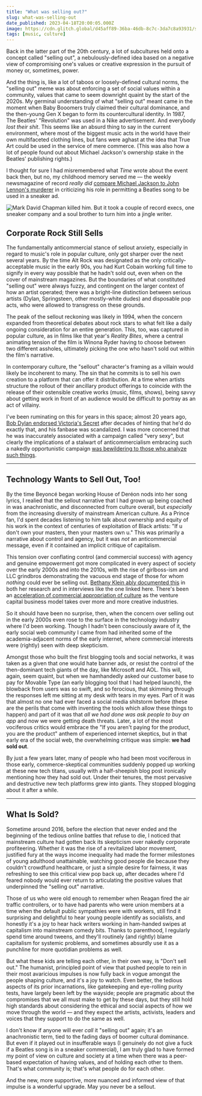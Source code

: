 ```yaml
---
title: "What was selling out?"
slug: what-was-selling-out
date_published: 2023-04-18T20:00:05.000Z
image: https://cdn.glitch.global/d45aff89-36ba-46db-8c7c-3da7c8a93931/sold-out.jpg?v=1678846434828
tags: [music, culture]
---
```


Back in the latter part of the 20th century, a lot of subcultures held onto a concept called "selling out", a nebulously-defined idea based on a negative view of compromising one's values or creative expression in the pursuit of money or, sometimes, power.

And the thing is, like a lot of taboos or loosely-defined cultural norms, the "selling out" meme was about enforcing a set of social values within a community, values that came to seem downright quaint by the start of the 2020s. My germinal understanding of what "selling out" meant came in the moment when Baby Booomers truly claimed their cultural dominance, and the then-young Gen X began to form its countercultural identity. In 1987, The Beatles' "Revolution" was used in a Nike advertisement. And everybody _lost their shit_. This seems like an absurd thing to say in the current environment, where most of the biggest music acts in the world have their own multifaceted clothing lines, but fans were aghast at the idea that True Art could be used in the service of mere commerce. (This was also how a lot of people found out about Michael Jackson's ownership stake in the Beatles' publishing rights.)

I thought for sure I had misremembered what <em>Time</em> wrote about the event back then, but no, my childhood memory served me — the weekly newsmagazine of record <em>really did</em> <a href="https://time.com/vault/issue/1987-05-18/page/86/">compare Michael Jackson to John Lennon's murderer</a> in criticizing his role in permitting a Beatles song to be used in a sneaker ad.

<img src="https://cdn.glitch.global/d45aff89-36ba-46db-8c7c-3da7c8a93931/revolution-time.png?v=1678850063731" alt="Mark David Chapman killed him. But it took a couple of record execs, one sneaker company and a soul brother to turn him into a jingle writer." />

## Corporate Rock Still Sells

The fundamentally anticommercial stance of sellout anxiety, especially in regard to music's role in popular culture, only got sharper over the next several years. By the time Alt Rock was designated as the only critically-acceptable music in the early 90s, you had Kurt Cobain working full time to signify in every way possible that he hadn't sold out, even when on the cover of mainstream magazines. But the boundaries of what constituted "selling out" were always fuzzy, and contingent on the larger context of how an artist operated; there was a bright-line distinction between serious artists (Dylan, Springsteen, other mostly-white dudes) and disposable pop acts, who were allowed to transgress on these grounds.

The peak of the sellout reckoning was likely in 1994, when the concern expanded from theoretical debates about rock stars to what felt like a daily ongoing consideration for an entire generation. This, too, was captured in popular culture, as in films like that year's <em>Reality Bites</em>, where a central animating tension of the film is Winona Ryder having to choose between two different assholes, ultimately picking the one who hasn't sold out within the film's narrative. 

In contemporary culture, the "sellout" character's framing as a villain would likely be incoherent to many. The sin that he commits is to sell his own creation to a platform that can offer it distribution. At a time when artists structure the rollout of their ancillary product offerings to coincide with the release of their ostensible creative works (music, films, shows), being savvy about getting work in front of an audience would be difficult to portray as an act of villainy.

I've been ruminating on this for years in this space; almost 20 years ago, <a href="https://anildash.com/2004/04/05/great_moments_i/">Bob Dylan endorsed Victoria's Secret</a> after decades of hinting that he'd do exactly that, and his fanbase was scandalized. I was more concerned that he was inaccurately associated with a campaign called "very sexy", but clearly the implications of a stalwart of anticommercialism embracing such a nakedly opportunistic campaign <a href="https://www.thecut.com/2019/07/i-think-about-bob-dylans-victorias-secret-ad-a-lot.html">was bewildering to those who analyze such things</a>.

---

## Technology Wants to Sell Out, Too!

By the time Beyoncé began working House of Deréon nods into her song lyrics, I realied that the sellout narrative that I had grown up being coached in was anachronistic, and disconnected from culture overall, but <em>especially</em> from the increasing diversity of mainstream American culture. As a Prince fan, I'd spent decades listening to him talk about ownership and equity of his work in the context of centuries of exploitation of Black artists: "If u don't own your masters, then your masters own u." This was primarily a narrative about control and agency, but it was _not_ an anticommercial message, even if it contained an implicit critique of capitalism. 

This tension over conflating control (and commercial success) with agency and genuine empowerment got more complicated in every aspect of society over the early 2000s and into the 2010s, with the rise of girlboss-ism and LLC grindbros demonstrating the vacuous end stage of those for whom _nothing_ could ever be selling out. <a href="https://psmag.com/economics/rock-star-brought-to-you-by-huge-advertiser-4137">Bethany Klein ably documented this</a> in both her research and in interviews like the one linked here. There's been an <a href="https://anildash.com/2008/11/26/a_red_flag_before_the_white_flag/">acceleration of commercial appropriation of culture</a> as the venture capital business model takes over more and more creative industries.

So it should have been no surprise, then, when the concern over selling out in the early 2000s even rose to the surface in the technology industry where I'd been working. Though I hadn't been consciously aware of it, the early social web community I came from had inherited some of the academia-adjacent norms of the early internet, where commercial interests were (rightly) seen with deep skepticism.

Amongst those who built the first blogging tools and social networks, it was taken as a given that one would hate banner ads, or resist the control of the then-dominant tech giants of the day, like Microsoft and AOL. This will, again, seem quaint, but when we hamhandedly asked our customer base to pay for Movable Type (an early blogging tool that I had helped launch), the blowback from users was so swift, and so ferocious, that skimming through the responses left me sitting at my desk with tears in my eyes. Part of it was that almost no one had ever faced a social media shitstorm before (these are the perils that come with inventing the tools which allow these things to happen) and part of it was that _all we had done was ask people to buy an app_ and now we were getting death threats. Later, a lot of the most vociferous critics would embrace the "If you aren't paying for the product, you are the product" anthem of experienced internet skeptics, but in that early era of the social web, the overwhelming critique was simple: <strong>we had sold out</strong>.

By just a few years later, many of people who had been most vociferous in those early, commerce-skeptical communities suddenly popped up working at these new tech titans, usually with a half-sheepish blog post ironically mentioning how they had sold out. Under their tenures, the most pervasive and destructive new tech platforms grew into giants. They stopped blogging about it after a while.

---

## What Is Sold?

Sometime around 2016, before the election that never ended and the beginning of the tedious online battles that refuse to die, I noticed that mainstream culture had gotten back its skepticism over nakedly corporate profiteering. Whether it was the rise of a revitalized labor movement, justified fury at the ways income inequality had made the former milestones of young adulthood unattainable, watching good people die because they couldn't crowdfund healthcare, or just a simple desire for fairness, it was refreshing to see this critical view pop back up, after decades where I'd feared nobody would ever return to articulating the positive values that underpinned the "selling out" narrative.

Those of us who were old enough to remember when Reagan fired the air traffic controllers, or to have had parents who were union members at a time when the default public sympathies were with workers, still find it surprising and delightful to hear young people identify as socialists, and honestly it's a joy to hear hack writers working in ham-handed swipes at capitalism into mainstream comedy bits. Thanks to parenthood, I regularly spend time around tweens, and they'll routinely (and rightly) blame capitalism for systemic problems, and sometimes absurdly use it as a punchline for more quotidian problems as well.

But what these kids are telling each other, in their own way, is "Don't sell out." The humanist, principled point of view that pushed people to rein in their most avaricious impulses is now fully back in vogue amongst the people shaping culture, and it's a joy to watch. Even better, the tedious aspects of its prior incarnations, like gatekeeping and eye-rolling purity tests, have largely been left by the wayside; people are pragmatic about the compromises that we all must make to get by these days, but they still hold high standards about considering the ethical and social aspects of how we move through the world — and they expect the artists, activists, leaders and voices that they support to do the same as well.

I don't know if anyone will ever _call_ it "selling out" again; it's an anachronistic term, tied to the fading days of boomer cultural dominance. But even if it played out in insufferable ways (I genuinely do not give a fuck if a Beatles song is in a sneaker commercial), I am truly glad to have formed my point of view on culture and society at a time when there was a peer-based expectation of having values, and of holding each other to them. That's what community is; that's what people do for each other.

And the new, more supportive, more nuanced and informed view of that impulse is a wonderful upgrade. May you never be a sellout.